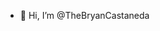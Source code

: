 - 👋 Hi, I’m @TheBryanCastaneda
<!---
TheBryanCastaneda/TheBryanCastaneda is a ✨ special ✨ repository because its `README.md` (this file) appears on your GitHub profile.
You can click the Preview link to take a look at your changes.
--->
